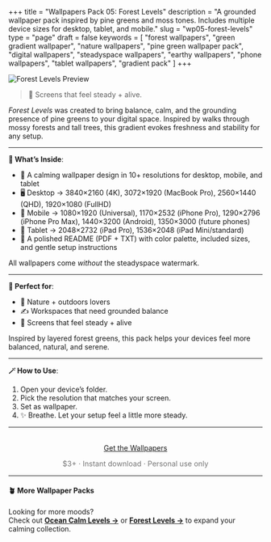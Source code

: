 +++
title = "Wallpapers Pack 05: Forest Levels"
description = "A grounded wallpaper pack inspired by pine greens and moss tones. Includes multiple device sizes for desktop, tablet, and mobile."
slug = "wp05-forest-levels"
type = "page"
draft = false
keywords = [
  "forest wallpapers", "green gradient wallpaper", "nature wallpapers",
  "pine green wallpaper pack", "digital wallpapers", "steadyspace wallpapers",
  "earthy wallpapers", "phone wallpapers", "tablet wallpapers", "gradient pack"
]
+++

![Forest Levels Preview](/images/wp05-forest-levels/forestlevelscover.png)

> 🌲 Screens that feel steady + alive.

_Forest Levels_ was created to bring balance, calm, and the grounding presence of pine greens to your digital space. Inspired by walks through mossy forests and tall trees, this gradient evokes freshness and stability for any setup.

---

<div class="highlight-box">

**📂 What’s Inside**:

- 🌲 A calming wallpaper design in 10+ resolutions for desktop, mobile, and tablet
- 🖥 Desktop → 3840×2160 (4K), 3072×1920 (MacBook Pro), 2560×1440 (QHD), 1920×1080 (FullHD)
- 📱 Mobile → 1080×1920 (Universal), 1170×2532 (iPhone Pro), 1290×2796 (iPhone Pro Max), 1440×3200 (Android), 1350×3000 (future phones)
- 📱 Tablet → 2048×2732 (iPad Pro), 1536×2048 (iPad Mini/standard)
- 📄 A polished README (PDF + TXT) with color palette, included sizes, and gentle setup instructions

All wallpapers come _without_ the steadyspace watermark.</div>

---
 
<div class="highlight-box">

**💚 Perfect for**:

- 🌲 Nature + outdoors lovers
- ✍️ Workspaces that need grounded balance
- 🌿 Screens that feel steady + alive

Inspired by layered forest greens, this pack helps your devices feel more balanced, natural, and serene.</div>

---

<div class="highlight-box">

**🪄 How to Use**:

1. Open your device’s folder.
2. Pick the resolution that matches your screen.
3. Set as wallpaper.
4. ✨ Breathe. Let your setup feel a little more steady. </div>

---  

<div style="text-align: center; margin-top: 2rem;">
  <a class="gumroad-button" href="https://steadyspace.gumroad.com/l/wp05_forestlevels">Get the Wallpapers</a>
  <p style="font-size: 0.9rem; color: #777;">$3+ · Instant download · Personal use only</p>
</div>

---

#### 🪴 More Wallpaper Packs  
Looking for more moods?  
Check out [**Ocean Calm Levels →**](/wp04-ocean-calm-levels) or [**Forest Levels →**](/wp05-forest-levels) to expand your calming collection.  

